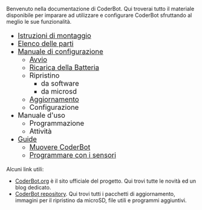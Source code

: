 Benvenuto nella documentazione di CoderBot. Qui troverai tutto il materiale disponibile per imparare ad utilizzare e configurare CoderBot sfruttando al meglio le sue funzionalità.


<div style="font-size:18px">

- [Istruzioni di montaggio](kit/)
- [Elenco delle parti](description/)
- [Manuale di configurazione](manual/)
  - [Avvio](manual/#messa-in-funzione)
  - [Ricarica della Batteria](manual/#ricarica-della-batteria)
  - Ripristino
    - da software
    - da microsd
  - [Aggiornamento](manual/#aggiornamento)
  - Configurazione
- Manuale d'uso
    - Programmazione
    - Attività
- [Guide](guides/)
  - [Muovere CoderBot](guides/#muovere-coderbot)
  - [Programmare con i sensori](guides/#programmiamo-con-i-sensori)

</div>

Alcuni link utili:

- [CoderBot.org](https://www.coderbot.org) è il sito ufficiale del progetto. Qui trovi tutte le novità ed un blog dedicato.
- [CoderBot repository](https://www.coderbot.org/repo). Qui trovi tutti i pacchetti di aggiornamento, immagini per il ripristino da microSD, file utili e programmi aggiuntivi.